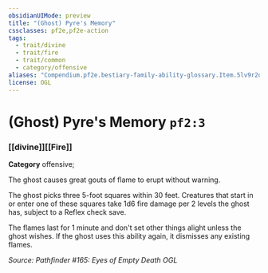 ```yaml
---
obsidianUIMode: preview
title: "(Ghost) Pyre's Memory"
cssclasses: pf2e,pf2e-action
tags:
  - trait/divine
  - trait/fire
  - trait/common
  - category/offensive
aliases: "Compendium.pf2e.bestiary-family-ability-glossary.Item.5lv9r2ubDCov4dFn"
license: OGL
---
```

# (Ghost) Pyre's Memory `pf2:3`

### [[divine]][[Fire]]

**Category** offensive; 




The ghost causes great gouts of flame to erupt without warning.

The ghost picks three 5-foot squares within 30 feet. Creatures that start in or enter one of these squares take 1d6 fire damage per 2 levels the ghost has, subject to a Reflex check save.

The flames last for 1 minute and don't set other things alight unless the ghost wishes. If the ghost uses this ability again, it dismisses any existing flames.

*Source: Pathfinder #165: Eyes of Empty Death*
*OGL*